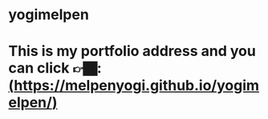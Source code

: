 # yogimelpen 

# This is my portfolio address and you can click 👉🏿: [(https://melpenyogi.github.io/yogimelpen/)](https://melpenyogi.github.io/yogimelpen/)
